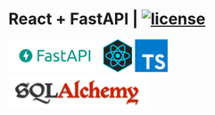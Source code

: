 # React + FastAPI | [![license](https://img.shields.io/github/license/peaceiris/actions-gh-pages.svg)](LICENSE)

<div>
<img src="assets/fastapi-logo.png" alt="fastapi-logo" height="60" />
<img src="assets/react-logo.png" alt="react-logo" height="60" />
<img src="assets/typescript.png" alt="typescript-logo" height="60" /> 
<img src="assets/sql-alchemy.png" alt="sql-alchemy" height="60" />
</div>

  
